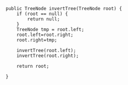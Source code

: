     public TreeNode invertTree(TreeNode root) {
        if (root == null) {
            return null;
        }
        TreeNode tmp = root.left;
        root.left=root.right;
        root.right=tmp;
        
        invertTree(root.left);
        invertTree(root.right);
        
        return root;

    }
